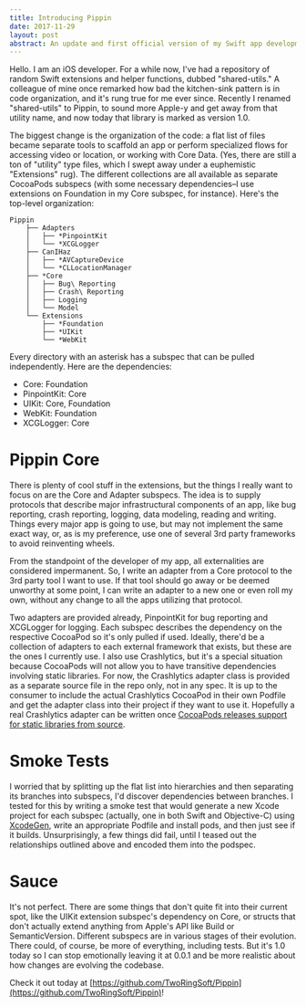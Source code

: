 ```yaml
---
title: Introducing Pippin
date: 2017-11-29
layout: post
abstract: An update and first official version of my Swift app development framework.
---
```


Hello. I am an iOS developer. For a while now, I've had a repository of random Swift extensions and helper functions, dubbed "shared-utils." A colleague of mine once remarked how bad the kitchen-sink pattern is in code organization, and it's rung true for me ever since. Recently I renamed "shared-utils" to Pippin, to sound more Apple-y and get away from that utility name, and now today that library is marked as version 1.0.

The biggest change is the organization of the code: a flat list of files became separate tools to scaffold an app or perform specialized flows for accessing video or location, or working with Core Data. (Yes, there are still a ton of "utility" type files, which I swept away under a euphemistic "Extensions" rug). The different collections are all available as separate CocoaPods subspecs (with some necessary dependencies–I use extensions on Foundation in my Core subspec, for instance). Here's the top-level organization:

```
Pippin
    ├── Adapters
    │   ├── *PinpointKit
    │   └── *XCGLogger
    ├── CanIHaz
    │   ├── *AVCaptureDevice
    │   └── *CLLocationManager
    ├── *Core
    │   ├── Bug\ Reporting
    │   ├── Crash\ Reporting
    │   ├── Logging
    │   └── Model
    └── Extensions
        ├── *Foundation
        ├── *UIKit
        └── *WebKit
```

Every directory with an asterisk has a subspec that can be pulled independently. Here are the dependencies:

- Core: Foundation
- PinpointKit: Core
- UIKit: Core, Foundation
- WebKit: Foundation
- XCGLogger: Core

# Pippin Core

There is plenty of cool stuff in the extensions, but the things I really want to focus on are the Core and Adapter subspecs. The idea is to supply protocols that describe major infrastructural components of an app, like bug reporting, crash reporting, logging, data modeling, reading and writing. Things every major app is going to use, but may not implement the same exact way, or, as is my preference, use one of several 3rd party frameworks to avoid reinventing wheels. 

From the standpoint of the developer of my app, all externalities are considered impermanent. So, I write an adapter from a Core protocol to the 3rd party tool I want to use. If that tool should go away or be deemed unworthy at some point, I can write an adapter to a new one or even roll my own, without any change to all the apps utilizing that protocol.

Two adapters are provided already, PinpointKit for bug reporting and XCGLogger for logging. Each subspec describes the dependency on the respective CocoaPod so it's only pulled if used. Ideally, there'd be a collection of adapters to each external framework that exists, but these are the ones I currently use. I also use Crashlytics, but it's a special situation because CocoaPods will not allow you to have transitive dependencies involving static libraries. For now, the Crashlytics adapter class is provided as a separate source file in the repo only, not in any spec. It is up to the consumer to include the actual Crashlytics CocoaPod in their own Podfile and get the adapter class into their project if they want to use it. Hopefully a real Crashlytics adapter can be written once [CocoaPods releases support for static libraries from source](https://github.com/CocoaPods/CocoaPods/pull/6811).

# Smoke Tests

I worried that by splitting up the flat list into hierarchies and then separating its branches into subspecs, I'd discover dependencies between branches. I tested for this by writing a smoke test that would generate a new Xcode project for each subspec (actually, one in both Swift and Objective-C) using [XcodeGen](https://github.com/yonaskolb/XcodeGen), write an appropriate Podfile and install pods, and then just see if it builds. Unsurprisingly, a few things did fail, until I teased out the relationships outlined above and encoded them into the podspec.

# Sauce

It's not perfect. There are some things that don't quite fit into their current spot, like the UIKit extension subspec's dependency on Core, or structs that don't actually extend anything from Apple's API like Build or SemanticVersion. Different subspecs are in various stages of their evolution. There could, of course, be more of everything, including tests. But it's 1.0 today so I can stop emotionally leaving it at 0.0.1 and be more realistic about how changes are evolving the codebase.

Check it out today at [https://github.com/TwoRingSoft/Pippin](https://github.com/TwoRingSoft/Pippin)!

